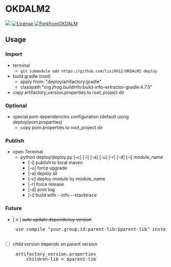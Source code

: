 # OKDALM2

[![](https://img.shields.io/badge/lastest_version-1.3-orange.svg)](CHANGELOG.md)
[![License](https://img.shields.io/badge/license-Apache%202.0-blue.svg)](http://www.apache.org/licenses/LICENSE-2.0)
[![ForkfromOKDALM](https://img.shields.io/badge/base-OKDALM-green.svg)](https://github.com/luckybilly/OKDALM)

## Usage
### Import

- terminal
    - `git submodule add https://github.com/lixi0912/OKDALM2 deploy`
- build.gradle (root)
    - apply from: "deploy/artifactory.gradle"        
    - classpath "org.jfrog.buildinfo:build-info-extractor-gradle:4.7.5"
- copy artifactory_version.properties to root_project dir

### Optional
- special pom dependencies configuration (default using deploy/pom.properties)
  - copy pom.properties to root_project dir
  
### Publish
- open Terminal
  - python deploy/deploy.py [-c] [-l] [-a] [-u] [-r] [-d] [-i] module_name
      - [-l] publish to local maven
      - [-u] force upgrade
      - [-a] deploy all
      - [-c] deploy module by module_name
      - [-r] force release 
      - [-d] print log
      - [-i] build with --info --stacktrace 

### Future

 - [ x ] ~~auto update dependency version~~
    <pre>
    use compile "your.group.id:parent-lib:$parent-lib" instead
    </pre>

 - [ ] child version depends on parent version
    <pre>
    artifactory_version.properties
        children-lib = $parent-lib
    </pre>
